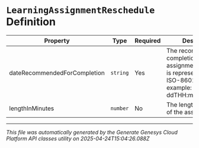 # `LearningAssignmentReschedule` Definition

| Property | Type | Required | Description |
|----------|------|----------|-------------|
| dateRecommendedForCompletion | `string` | Yes | The recommended completion date of the assignment. Date time is represented as an ISO-8601 string. For example: yyyy-MM-ddTHH:mm:ss[.mmm]Z |
| lengthInMinutes | `number` | No | The length in minutes of the assignment |

---

*This file was automatically generated by the Generate Genesys Cloud Platform API classes utility on 2025-04-24T15:04:26.088Z*